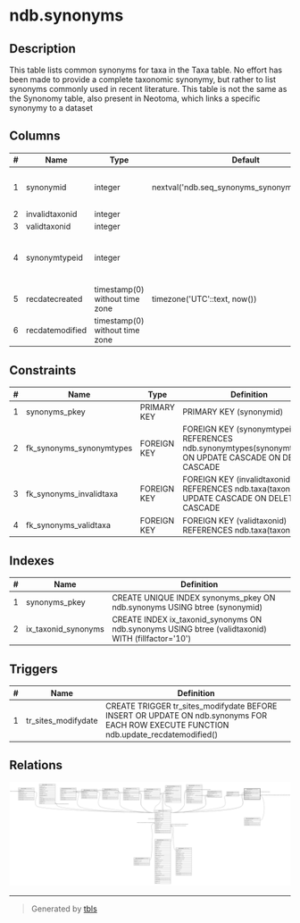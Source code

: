 # ndb.synonyms

## Description

This table lists common synonyms for taxa in the Taxa table. No effort has been made to provide a complete taxonomic synonymy, but rather to list synonyms commonly used in recent literature.  This table is not the same as the Synonomy table, also present in Neotoma, which links a specific synonymy to a dataset

## Columns

| # | Name            | Type                           | Default                                         | Nullable | Children | Parents                                 | Comment                                                        |
| - | --------------- | ------------------------------ | ----------------------------------------------- | -------- | -------- | --------------------------------------- | -------------------------------------------------------------- |
| 1 | synonymid       | integer                        | nextval('ndb.seq_synonyms_synonymid'::regclass) | false    |          |                                         | An arbitrary synonym identification number.                    |
| 2 | invalidtaxonid  | integer                        |                                                 | false    |          | [ndb.taxa](ndb.taxa.md)                 |                                                                |
| 3 | validtaxonid    | integer                        |                                                 | false    |          | [ndb.taxa](ndb.taxa.md)                 |                                                                |
| 4 | synonymtypeid   | integer                        |                                                 | true     |          | [ndb.synonymtypes](ndb.synonymtypes.md) | Type of synonym. Field links to the SynonymTypes lookup table. |
| 5 | recdatecreated  | timestamp(0) without time zone | timezone('UTC'::text, now())                    | false    |          |                                         |                                                                |
| 6 | recdatemodified | timestamp(0) without time zone |                                                 | false    |          |                                         |                                                                |

## Constraints

| # | Name                     | Type        | Definition                                                                                                 |
| - | ------------------------ | ----------- | ---------------------------------------------------------------------------------------------------------- |
| 1 | synonyms_pkey            | PRIMARY KEY | PRIMARY KEY (synonymid)                                                                                    |
| 2 | fk_synonyms_synonymtypes | FOREIGN KEY | FOREIGN KEY (synonymtypeid) REFERENCES ndb.synonymtypes(synonymtypeid) ON UPDATE CASCADE ON DELETE CASCADE |
| 3 | fk_synonyms_invalidtaxa  | FOREIGN KEY | FOREIGN KEY (invalidtaxonid) REFERENCES ndb.taxa(taxonid) ON UPDATE CASCADE ON DELETE CASCADE              |
| 4 | fk_synonyms_validtaxa    | FOREIGN KEY | FOREIGN KEY (validtaxonid) REFERENCES ndb.taxa(taxonid)                                                    |

## Indexes

| # | Name                | Definition                                                                                         |
| - | ------------------- | -------------------------------------------------------------------------------------------------- |
| 1 | synonyms_pkey       | CREATE UNIQUE INDEX synonyms_pkey ON ndb.synonyms USING btree (synonymid)                          |
| 2 | ix_taxonid_synonyms | CREATE INDEX ix_taxonid_synonyms ON ndb.synonyms USING btree (validtaxonid) WITH (fillfactor='10') |

## Triggers

| # | Name                | Definition                                                                                                                            |
| - | ------------------- | ------------------------------------------------------------------------------------------------------------------------------------- |
| 1 | tr_sites_modifydate | CREATE TRIGGER tr_sites_modifydate BEFORE INSERT OR UPDATE ON ndb.synonyms FOR EACH ROW EXECUTE FUNCTION ndb.update_recdatemodified() |

## Relations

![er](ndb.synonyms.svg)

---

> Generated by [tbls](https://github.com/k1LoW/tbls)